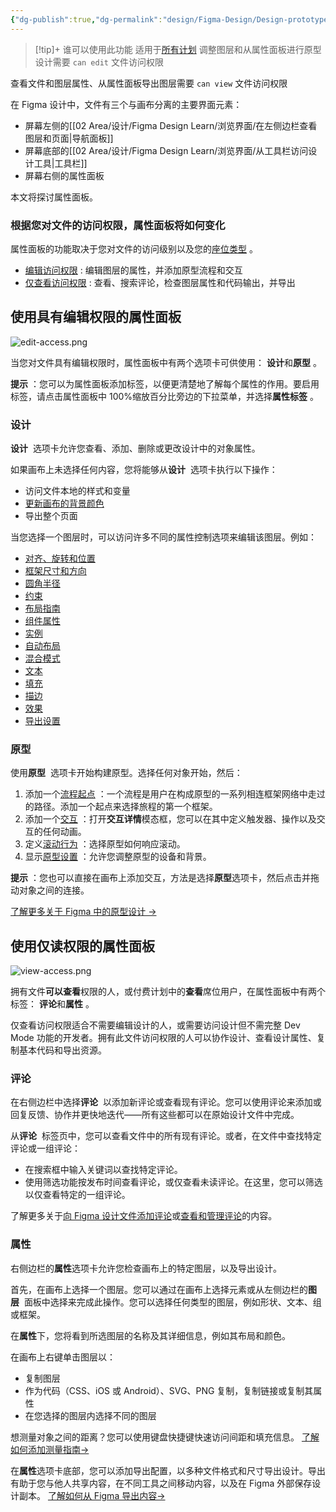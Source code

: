 ```yaml
---
{"dg-publish":true,"dg-permalink":"design/Figma-Design/Design-prototype-and-explore-layer-properties-in-the-right-sidebar","permalink":"/design/Figma-Design/Design-prototype-and-explore-layer-properties-in-the-right-sidebar/","metatags":{"description":"Before you start Who can use this feature","og:site_name":"DavonOs","og:title":"在右侧边栏设计、原型和探索图层属性","og:type":"article","og:url":"https://zuji.eu.org/design/Figma-Design/Design-prototype-and-explore-layer-properties-in-the-right-sidebar","og:image":"https://help.figma.com/hc/theming_assets/01HZFG1N1QJPKABHT3PHQQ0J9J","og:image: width":"200","og:image: alt":"articlecover","og:locale":"zh_cn"},"tags":["Design/UI/Figma"],"dgShowInlineTitle":true,"created":"2025-07-29 07:49","updated":"2025-07-29 07:49"}
---
```


> [!tip]+ 谁可以使用此功能
适用于[所有计划](https://help.figma.com/hc/en-us/articles/360040328273-Figma-plans-and-features)
调整图层和从属性面板进行原型设计需要 `can edit` 文件访问权限

查看文件和图层属性、从属性面板导出图层需要 `can view` 文件访问权限

在 Figma 设计中，文件有三个与画布分离的主要界面元素：

- 屏幕左侧的[[02 Area/设计/Figma Design Learn/浏览界面/在左侧边栏查看图层和页面\|导航面板]]
- 屏幕底部的[[02 Area/设计/Figma Design Learn/浏览界面/从工具栏访问设计工具\|工具栏]]
- 屏幕右侧的属性面板

本文将探讨属性面板。

### 根据您对文件的访问权限，属性面板将如何变化

属性面板的功能取决于您对文件的访问级别以及您的[座位类型](https://help.figma.com/hc/en-us/articles/360039960434) 。

- [编辑访问权限](https://help.figma.com/hc/en-us/articles/360039832014-Design-prototype-and-explore-layer-properties-in-the-right-sidebar#h_01J0SSEHX3QKNPT5VJ22JT7Q6M) : 编辑图层的属性，并添加原型流程和交互
- [仅查看访问权限](https://help.figma.com/hc/en-us/articles/360039832014-Design-prototype-and-explore-layer-properties-in-the-right-sidebar#h_01J0SST9V85MJE7T08EXXVNG47) : 查看、搜索评论，检查图层属性和代码输出，并导出

## 使用具有编辑权限的属性面板

![edit-access.png](https://help.figma.com/hc/article_attachments/31937313497879)

当您对文件具有编辑权限时，属性面板中有两个选项卡可供使用： **设计**和**原型** 。

**提示** ：您可以为属性面板添加标签，以便更清楚地了解每个属性的作用。要启用标签，请点击属性面板中 100%缩放百分比旁边的下拉菜单，并选择**属性标签** 。

### **设计**

**设计**  选项卡允许您查看、添加、删除或更改设计中的对象属性。

如果画布上未选择任何内容，您将能够从**设计**  选项卡执行以下操作：

- 访问文件本地的样式和变量
- [更新画布的背景颜色](https://help.figma.com/hc/en-us/articles/360041064814)
- 导出整个页面

当您选择一个图层时，可以访问许多不同的属性控制选项来编辑该图层。例如：

- [对齐、旋转和位置](https://help.figma.com/hc/en-us/articles/360039956814)
- [框架尺寸和方向](https://help.figma.com/hc/en-us/articles/360041539473)
- [圆角半径](https://help.figma.com/hc/en-us/articles/360050986854-Adjust-corner-radius-and-smoothing)
- [约束](https://help.figma.com/hc/en-us/articles/360039957734)
- [布局指南](https://help.figma.com/hc/en-us/articles/360040450513)
- [组件属性](https://help.figma.com/hc/en-us/articles/5579474826519-Explore-component-properties)
- [实例](https://help.figma.com/hc/en-us/articles/360039150413)
- [自动布局](https://help.figma.com/hc/en-us/articles/360040451373-Explore-auto-layout-properties)
- [混合模式](https://help.figma.com/hc/en-us/articles/360040667874)
- [文本](https://help.figma.com/hc/en-us/articles/360039956634)
- [填充](https://help.figma.com/hc/en-us/articles/360040623954)
- [描边](https://help.figma.com/hc/en-us/articles/360041003694)
- [效果](https://help.figma.com/hc/en-us/articles/360041488473)
- [导出设置](https://help.figma.com/hc/en-us/articles/360040028114)

### **原型**

使用**原型**  选项卡开始构建原型。选择任何对象开始，然后：

1. 添加一个[流程起点](https://help.figma.com/hc/en-us/articles/360039823894#Starting_point) ：一个流程是用户在构成原型的一系列相连框架网络中走过的路径。添加一个起点来选择旅程的第一个框架。
2. 添加一个[交互](https://help.figma.com/hc/en-us/articles/360040315773-Create-connections-and-flows#Create_an_interaction) ：打开**交互详情**模态框，您可以在其中定义触发器、操作以及交互的任何动画。
3. 定义[滚动行为](https://help.figma.com/hc/en-us/articles/360039818734-Prototype-scroll-and-overflow-behavior) ：选择原型如何响应滚动。
4. 显示[原型设置](https://help.figma.com/hc/en-us/articles/360039823894-Set-prototype-device-and-starting-point#Prototype_settings) ：允许您调整原型的设备和背景。

**提示** ：您也可以直接在画布上添加交互，方法是选择**原型**选项卡，然后点击并拖动对象之间的连接。

[了解更多关于 Figma 中的原型设计 →](https://help.figma.com/hc/en-us/articles/360040314193)

## 使用仅读权限的属性面板

![view-access.png](https://help.figma.com/hc/article_attachments/24303810699543)

拥有文件**可以查看**权限的人，或付费计划中的**查看**席位用户，在属性面板中有两个标签： **评论**和**属性** 。

仅查看访问权限适合不需要编辑设计的人，或需要访问设计但不需完整 Dev Mode 功能的开发者。拥有此文件访问权限的人可以协作设计、查看设计属性、复制基本代码和导出资源。

### **评论**

在右侧边栏中选择**评论**  以添加新评论或查看现有评论。您可以使用评论来添加或回复反馈、协作并更快地迭代——所有这些都可以在原始设计文件中完成。

从**评论**  标签页中，您可以查看文件中的所有现有评论。或者，在文件中查找特定评论或一组评论：

- 在搜索框中输入关键词以查找特定评论。
- 使用筛选功能按发布时间查看评论，或仅查看未读评论。在这里，您可以筛选以仅查看特定的一组评论。

了解更多关于[向 Figma 设计文件添加评论](https://help.figma.com/hc/en-us/articles/360041068574)或[查看和管理评论](https://help.figma.com/hc/en-us/articles/360041547593-View-and-manage-comments)的内容。

### **属性**

右侧边栏的**属性**选项卡允许您检查画布上的特定图层，以及导出设计。

首先，在画布上选择一个图层。您可以通过在画布上选择元素或从左侧边栏的**图层**  面板中选择来完成此操作。您可以选择任何类型的图层，例如形状、文本、组或框架。

在**属性**下，您将看到所选图层的名称及其详细信息，例如其布局和颜色。

在画布上右键单击图层以：

- 复制图层
- 作为代码（CSS、iOS 或 Android）、SVG、PNG 复制，复制链接或复制其属性
- 在您选择的图层内选择不同的图层

想测量对象之间的距离？您可以使用键盘快捷键快速访问间距和填充信息。 [了解如何添加测量指南→](https://help.figma.com/hc/en-us/articles/360039956974-Measure-distances-between-layers)

在**属性**选项卡底部，您可以添加导出配置，以多种文件格式和尺寸导出设计。导出有助于您与他人共享内容，在不同工具之间移动内容，以及在 Figma 外部保存设计副本。 [了解如何从 Figma 导出内容→](https://help.figma.com/hc/en-us/articles/360040028114-Export-from-Figma)